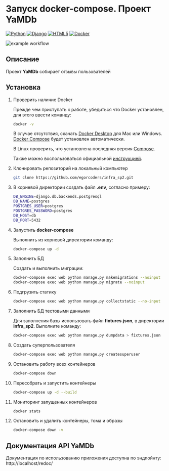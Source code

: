 # Запуск docker-compose. Проект YaMDb

[![Python](https://img.shields.io/badge/python-3670A0?style=for-the-badge&logo=python&logoColor=ffdd54)](https://www.python.org)
[![Django](https://img.shields.io/badge/django-%23092E20.svg?style=for-the-badge&logo=django&logoColor=white)](https://www.djangoproject.com)
[![HTML5](https://img.shields.io/badge/html5-%23E34F26.svg?style=for-the-badge&logo=html5&logoColor=white)](https://en.wikipedia.org/wiki/HTML5)
[![Docker](https://img.shields.io/badge/docker-%230db7ed.svg?style=for-the-badge&logo=docker&logoColor=white)](https://www.docker.com)

![example workflow](https://github.com/Abgrv/yamdb_final/actions/workflows/main.yml/badge.svg)

## Описание

Проект **YaMDb** собирает отзывы пользователей

## Установка

1. Проверить наличие Docker

   Прежде чем приступать к работе, убедиться что Docker установлен, для этого ввести команду:

   ```bash
   docker -v
   ```

   В случае отсутствия, скачать [Docker Desktop](https://www.docker.com/products/docker-desktop) 
для Mac или Windows. [Docker Compose](https://docs.docker.com/compose) будет установлен 
автоматически.

   В Linux проверить, что установлена последняя версия 
[Compose](https://docs.docker.com/compose/install/).

   Также можно воспользоваться официальной [инструкцией](https://docs.docker.com/engine/install/).

2. Клонировать репозиторий на локальный компьютер

   ```bash
   git clone https://github.com/egorcoders/infra_sp2.git
   ```

3. В корневой директории создать файл **.env**, согласно примеру:

   ```bash
   DB_ENGINE=django.db.backends.postgresql
   DB_NAME=postgres
   POSTGRES_USER=postgres
   POSTGRES_PASSWORD=postgres
   DB_HOST=db
   DB_PORT=5432
   ```

4. Запустить **docker-compose**

   Выполнить из корневой директории команду:

   ```bash
   docker-compose up -d
   ```

5. Заполнить БД

   Создать и выполнить миграции:

   ```bash
   docker-compose exec web python manage.py makemigrations --noinput
   docker-compose exec web python manage.py migrate --noinput
   ```

6. Подгрузить статику

   ```bash
   docker-compose exec web python manage.py collectstatic --no-input
   ```

7. Заполнить БД тестовыми данными

   Для заполнения базы использовать файл **fixtures.json**, в директории **infra_sp2**. Выполните 
команду:

   ```bash
   docker-compose exec web python manage.py dumpdata > fixtures.json
   ```

8. Создать суперпользователя

   ```bash
   docker-compose exec web python manage.py createsuperuser
   ```

9. Остановить работу всех контейнеров

   ```bash
   docker-compose down
   ```

10. Пересобрать и запустить контейнеры

    ```bash
    docker-compose up -d --build
    ```

11. Мониторинг запущенных контейнеров

    ```bash
    docker stats
    ```

12. Остановить и удалить контейнеры, тома и образы

    ```bash
    docker-compose down -v
    ```

## Документация API YaMDb

Документация по использованию приложения доступна по эндпойнту: http://localhost/redoc/